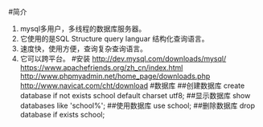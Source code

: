 #简介
1. mysql多用户，多线程的数据库服务器。
2. 它使用的是SQL Structure query languar 结构化查询语言。
3. 速度快，使用方便，查询复杂查询语言。
4. 它可以跨平台。
#安装
http://dev.mysql.com/downloads/mysql/
https://www.apachefriends.org/zh_cn/index.html
http://www.phpmyadmin.net/home_page/downloads.php
http://www.navicat.com/cht/download
#数据库
##创建数据库
create database if not exists school default charset utf8;
##显示数据库
show databases like 'school%';
##使用数据库
use school;
##删除数据库
drop database if exists school;

